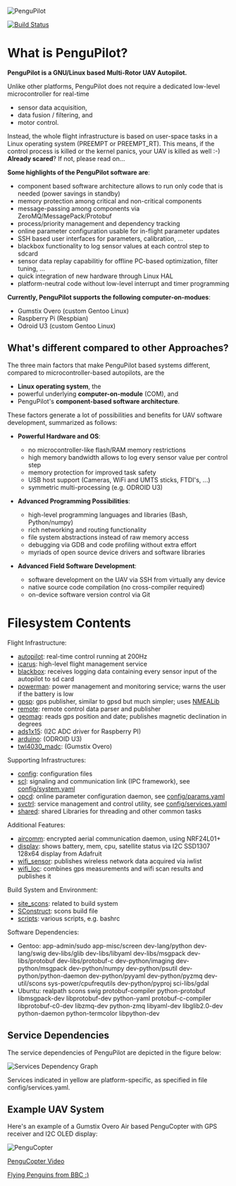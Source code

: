 ![PenguPilot](https://raw.github.com/PenguPilot/PenguPilot/master/doc/PenguPilot.png)

[![Build Status](https://travis-ci.org/PenguPilot/PenguPilot.svg?branch=master)](https://travis-ci.org/PenguPilot/PenguPilot)

What is PenguPilot?
===================
**PenguPilot is a GNU/Linux based Multi-Rotor UAV Autopilot.**

Unlike other platforms, PenguPilot does not require a dedicated low-level microcontroller for real-time

   * sensor data acquisition,
   * data fusion / filtering, and
   * motor control.

Instead, the whole flight infrastructure is based on user-space tasks in a Linux operating system (PREEMPT or PREEMPT_RT). This means, if the control process is killed or the kernel panics, your UAV is killed as well :-) **Already scared**? If not, please read on...

**Some highlights of the PenguPilot software are**:

- component based software architecture allows to run only code that is needed (power savings in standby)
- memory protection among critical and non-critical components
- message-passing among components via ZeroMQ/MessagePack/Protobuf
- process/priority management and dependency tracking
- online parameter configuration usable for in-flight parameter updates
- SSH based user interfaces for parameters, calibration, ...
- blackbox functionality to log sensor values at each control step to sdcard
- sensor data replay capabilitiy for offline PC-based optimization, filter tuning, ...
- quick integration of new hardware through Linux HAL
- platform-neutral code without low-level interrupt and timer programming


**Currently, PenguPilot supports the following computer-on-modues**:

- Gumstix Overo (custom Gentoo Linux)
- Raspberry Pi (Respbian)
- Odroid U3 (custom Gentoo Linux)

What's different compared to other Approaches?
---------------------------------------------------------------------

The three main factors that make PenguPilot based systems different, compared to microcontroller-based autopilots, are the

  * **Linux operating system**, the
  * powerful underlying **computer-on-module** (COM), and
  * PenguPilot's **component-based software architecture**.

These factors generate a lot of possibilities and benefits for UAV software development, summarized as follows:

* **Powerful Hardware and OS**:
   - no microcontroller-like flash/RAM memory restrictions
   - high memory bandwidth allows to log every sensor value per control step
   - memory protection for improved task safety
   - USB host support (Cameras, WiFi and UMTS sticks, FTDI's, ...)
   - symmetric multi-processing (e.g. ODROID U3)

* **Advanced Programming Possibilities**:
  - high-level programming languages and libraries (Bash, Python/numpy)
  - rich networking and routing functionality
  - file system abstractions instead of raw memory access
  - debugging via GDB and code profiling without extra effort
  - myriads of open source device drivers and software libraries

* **Advanced Field Software Development**:
  - software development on the UAV via SSH from virtually any device
  - native source code compilation (no cross-compiler required)
  - on-device software version control via Git


Filesystem Contents
===============

Flight Infrastructure:

- [autopilot](autopilot): real-time control running at 200Hz
- [icarus](icarus): high-level flight management service
- [blackbox](blackbox): receives logging data containing every sensor input of the autopilot to sd card
- [powerman](powerman): power management and monitoring service; warns the user if the battery is low
- [gpsp](gpsp): gps publisher, similar to gpsd but much simpler; uses [NMEALib](https://github.com/AHR-Project/nmealib)
- [remote](remote): remote control data parser and publisher
- [geomag](geomag): reads gps position and date; publishes magnetic declination in degrees
- [ads1x15](ads1x15): (I2C ADC driver for Raspberry PI)
- [arduino](arduino): (ODROID U3)
- [twl4030_madc](twl4030_madc): (Gumstix Overo)

Supporting Infrastructures:

- [config](config): configuration files
- [scl](scl): signaling and communication link (IPC framework), see [config/system.yaml](config/system.yaml)
- [opcd](opcd): online parameter configuration daemon, see [config/params.yaml](config/params.yaml)
- [svctrl](svctrl): service management and control utility, see [config/services.yaml](config/services.yaml)
- [shared](shared): shared Libraries for threading and other common tasks

Additional Features:

- [aircomm](aircomm): encrypted aerial communication daemon, using NRF24L01+
- [display](display): shows battery, mem, cpu, satellite status via I2C SSD1307 128x64 display from Adafruit
- [wifi_sensor](wifi_sensor): publishes wireless network data acquired via iwlist
- [wifi_loc](wifi_loc): combines gps measurements and wifi scan results and publishes it

Build System and Environment:

- [site_scons](site_scons): related to build system
- [SConstruct](SConstruct): scons build file
- [scripts](scripts): various scripts, e.g. bashrc

Software Dependencies:
- Gentoo: app-admin/sudo app-misc/screen dev-lang/python dev-lang/swig dev-libs/glib dev-libs/libyaml dev-libs/msgpack dev-libs/protobuf dev-libs/protobuf-c dev-python/imaging dev-python/msgpack dev-python/numpy dev-python/psutil dev-python/python-daemon dev-python/pyyaml dev-python/pyzmq dev-util/scons sys-power/cpufrequtils dev-python/pyproj sci-libs/gdal
- Ubuntu: realpath scons swig protobuf-compiler python-protobuf libmsgpack-dev libprotobuf-dev python-yaml protobuf-c-compiler libprotobuf-c0-dev libzmq-dev python-zmq libyaml-dev libglib2.0-dev python-daemon python-termcolor libpython-dev


Service Dependencies
--------------------
The service dependencies of PenguPilot are depicted in the figure below:

![Services Dependency Graph](https://raw.github.com/PenguPilot/PenguPilot/master/doc/ServicesGraph.png)

Services indicated in yellow are platform-specific, as specified in file config/services.yaml.



Example UAV System
------------------

Here's an example of a Gumstix Overo Air based PenguCopter with GPS receiver and I2C OLED display:

![PenguCopter](https://raw.github.com/PenguPilot/PenguPilot/master/doc/GumstixCopter.jpg)

[PenguCopter Video](http://vimeo.com/98649107)


[Flying Penguins from BBC :)](https://www.youtube.com/watch?v=9dfWzp7rYR4)

